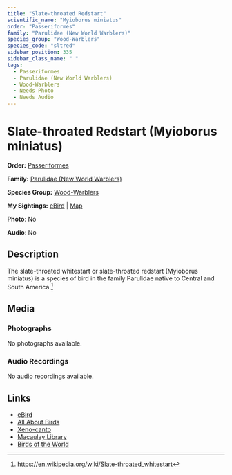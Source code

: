```yaml
---
title: "Slate-throated Redstart"
scientific_name: "Myioborus miniatus"
order: "Passeriformes"
family: "Parulidae (New World Warblers)"
species_group: "Wood-Warblers"
species_code: "sltred"
sidebar_position: 335
sidebar_class_name: " "
tags: 
  - Passeriformes
  - Parulidae (New World Warblers)
  - Wood-Warblers
  - Needs Photo
  - Needs Audio
---
```


# Slate-throated Redstart (Myioborus miniatus)

**Order:** [Passeriformes](/tags/passeriformes)

**Family:** [Parulidae (New World Warblers)](/tags/parulidae-new-world-warblers)

**Species Group:** [Wood-Warblers](/tags/wood-warblers)

**My Sightings:** [eBird](https://ebird.org/lifelist?r=world&time=life&spp=sltred) | [Map](/map?species_code=sltred)

**Photo**: No 

**Audio**: No

## Description
The slate-throated whitestart or slate-throated redstart (Myioborus miniatus) is a species of bird in the family Parulidae native to Central and South America.[^1]

[^1]: https://en.wikipedia.org/wiki/Slate-throated_whitestart

## Media
### Photographs
No photographs available.

### Audio Recordings
No audio recordings available.

## Links
* [eBird](https://ebird.org/species/sltred) 
* [All About Birds](https://www.allaboutbirds.org/guide/sltred) 
* [Xeno-canto](https://www.xeno-canto.org/species/myioborus-miniatus) 
* [Macaulay Library](https://search.macaulaylibrary.org/catalog?taxonCode=sltred&sort=rating_rank_desc)
* [Birds of the World](https://birdsoftheworld.org/bow/species/sltred)
